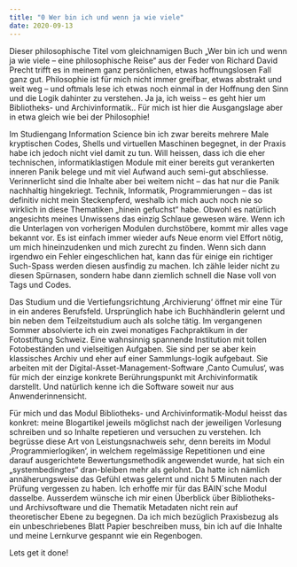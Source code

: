 ```yaml
---
title: "0 Wer bin ich und wenn ja wie viele"
date: 2020-09-13
---
```


Dieser philosophische Titel vom gleichnamigen Buch „Wer bin ich und wenn ja wie viele – eine philosophische Reise“ aus der Feder von Richard David Precht trifft es in meinem ganz persönlichen, etwas hoffnungslosen Fall ganz gut. Philosophie ist für mich nicht immer greifbar, etwas abstrakt und weit weg – und oftmals lese ich etwas noch einmal in der Hoffnung den Sinn und die Logik dahinter zu verstehen. Ja ja, ich weiss – es geht hier um Bibliotheks- und Archivinformatik.. Für mich ist hier die Ausgangslage aber in etwa gleich wie bei der Philosophie!

Im Studiengang Information Science bin ich zwar bereits mehrere Male kryptischen Codes, Shells und virtuellen Maschinen begegnet, in der Praxis habe ich jedoch nicht viel damit zu tun. Will heissen, dass ich die eher technischen, informatiklastigen Module mit einer bereits gut verankerten inneren Panik belege und mit viel Aufwand auch semi-gut abschliesse. Verinnerlicht sind die Inhalte aber bei weitem nicht – das hat nur die Panik nachhaltig hingekriegt. 
Technik, Informatik, Programmierungen – das ist definitiv nicht mein Steckenpferd, weshalb ich mich auch noch nie so wirklich in diese Thematiken „hinein gefuchst“ habe. Obwohl es natürlich angesichts meines Unwissens das einzig Schlaue gewesen wäre. Wenn ich die Unterlagen von vorherigen Modulen durchstöbere, kommt mir alles vage bekannt vor. Es ist einfach immer wieder aufs Neue enorm viel Effort nötig, um mich hineinzudenken und mich zurecht zu finden. Wenn sich dann irgendwo ein Fehler eingeschlichen hat, kann das für einige ein richtiger Such-Spass werden diesen ausfindig zu machen. Ich zähle leider nicht zu diesen Spürnasen, sondern habe dann ziemlich schnell die Nase voll von Tags und Codes. 

Das Studium und die Vertiefungsrichtung ‚Archivierung‘ öffnet mir eine Tür in ein anderes Berufsfeld. Ursprünglich habe ich Buchhändlerin gelernt und bin neben dem Teilzeitstudium auch als solche tätig. Im vergangenen Sommer absolvierte ich ein zwei monatiges Fachpraktikum in der Fotostiftung Schweiz. Eine wahnsinnig spannende Institution mit tollen Fotobeständen und vielseitigen Aufgaben. Sie sind per se aber kein klassisches Archiv und eher auf einer Sammlungs-logik aufgebaut. Sie arbeiten mit der Digital-Asset-Management-Software ‚Canto Cumulus‘, was für mich der einzige konkrete Berührungspunkt mit Archivinformatik darstellt. Und natürlich kenne ich die Software soweit nur aus Anwenderinnensicht. 

Für mich und das Modul Bibliotheks- und Archivinformatik-Modul heisst das konkret: meine Blogartikel jeweils möglichst nach der jeweiligen Vorlesung schreiben und so Inhalte repetieren und versuchen zu verstehen. Ich begrüsse diese Art von Leistungsnachweis sehr, denn bereits im Modul ‚Programmierlogiken‘, in welchem regelmässige Repetitionen und eine darauf ausgerichtete Bewertungsmethodik angewendet wurde, hat sich ein „systembedingtes“ dran-bleiben mehr als gelohnt. Da hatte ich nämlich annäherungsweise das Gefühl etwas gelernt und nicht 5 Minuten nach der Prüfung vergessen zu haben. Ich erhoffe mir für das BAIN`sche Modul dasselbe. Ausserdem wünsche ich mir einen Überblick über Bibliotheks- und Archivsoftware und die Thematik Metadaten nicht rein auf theoretischer Ebene zu begegnen. Da ich mich bezüglich Praxisbezug als ein unbeschriebenes Blatt Papier beschreiben muss, bin ich auf die Inhalte und meine Lernkurve gespannt wie ein Regenbogen.

Lets get it done!

